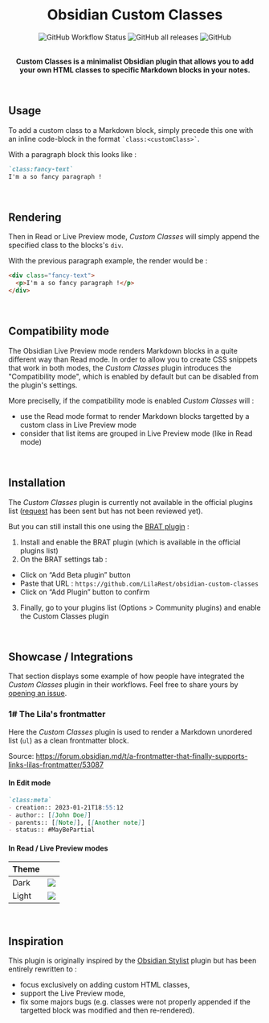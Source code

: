 <h1 align="center">Obsidian Custom Classes</h1>

<div align="center">
	<img alt="GitHub Workflow Status" src="https://img.shields.io/github/actions/workflow/status/LilaRest/obsidian-custom-classes/ci-cd.yml">
	<img alt="GitHub all releases" src="https://img.shields.io/github/downloads/LilaRest/obsidian-custom-classes/total?color=%23ddccee">
	<img alt="GitHub" src="https://img.shields.io/github/license/LilaRest/obsidian-custom-classes?color=%235588ff">
</div>

<br>

<p align="center"><b>Custom Classes is a minimalist Obsidian plugin that allows you to add<br>your own HTML classes to specific Markdown blocks in your notes.</b></p>

<br>

## Usage
To add a custom class to a Markdown block, simply precede this one with an inline code-block in the format <code>\`class:\<customClass\>\`</code>.

With a paragraph block this looks like :
```markdown
`class:fancy-text`
I'm a so fancy paragraph !
```
	
<br>
	
## Rendering
Then in Read or Live Preview mode, _Custom Classes_ will simply append the specified class to the blocks's `div`.

With the previous paragraph example, the render would be :
```html
<div class="fancy-text">
  <p>I'm a so fancy paragraph !</p>
</div>
```

<br>

## Compatibility mode
The Obsidian Live Preview mode renders Markdown blocks in a quite different way than Read mode. In order to allow you to create CSS snippets that work in both modes, the _Custom Classes_ plugin introduces the "Compatibility mode", which is enabled by default but can be disabled from the plugin's settings.
	
More preciselly, if the compatibility mode is enabled _Custom Classes_ will :
- use the Read mode format to render Markdown blocks targetted by a custom class in Live Preview mode
- consider that list items are grouped in Live Preview mode (like in Read mode)
	
	
<br>

## Installation
The _Custom Classes_ plugin is currently not available in the official plugins list ([request](https://github.com/obsidianmd/obsidian-releases/pull/1576) has been sent but has not been reviewed yet).

But you can still install this one using the [BRAT plugin](https://github.com/TfTHacker/obsidian42-brat) :
1) Install and enable the BRAT plugin (which is available in the official plugins list)
2) On the BRAT settings tab :
- Click on “Add Beta plugin” button
- Paste that URL : `https://github.com/LilaRest/obsidian-custom-classes`
- Click on “Add Plugin” button to confirm
3) Finally, go to your plugins list (Options > Community plugins) and enable the Custom Classes plugin

<br>

## Showcase / Integrations
That section displays some example of how people have integrated the _Custom Classes_ plugin in their workflows.
Feel free to share yours by [opening an issue](https://github.com/LilaRest/obsidian-custom-classes/issues/new).

### 1# The Lila's frontmatter
Here the _Custom Classes_ plugin is used to render a Markdown unordered list (`ul`) as a clean frontmatter block.

Source: https://forum.obsidian.md/t/a-frontmatter-that-finally-supports-links-lilas-frontmatter/53087
	
#### In Edit mode
```markdown
`class:meta`
- creation:: 2023-01-21T18:55:12
- author:: [[John Doe]]
- parents:: [[Note]], [[Another note]]
- status:: #MayBePartial
```
	
#### In Read / Live Preview modes
| Theme | |
| -- | -- |
| Dark | ![](https://forum.obsidian.md/uploads/default/original/3X/1/4/1418a3659b033fcf8d925105d6a3da3c6b9984fc.gif) |
| Light | ![](https://forum.obsidian.md/uploads/default/original/3X/3/5/35b209dfa79a2b3df13166e9ddd6d1b208480fca.gif) |

<br>

## Inspiration
This plugin is originally inspired by the [Obsidian Stylist](https://github.com/ixth/obsidian-stylist) plugin but has been entirely rewritten to :
- focus exclusively on adding custom HTML classes,
- support the Live Preview mode,
- fix some majors bugs (e.g. classes were not properly appended if the targetted block was modified and then re-rendered).
